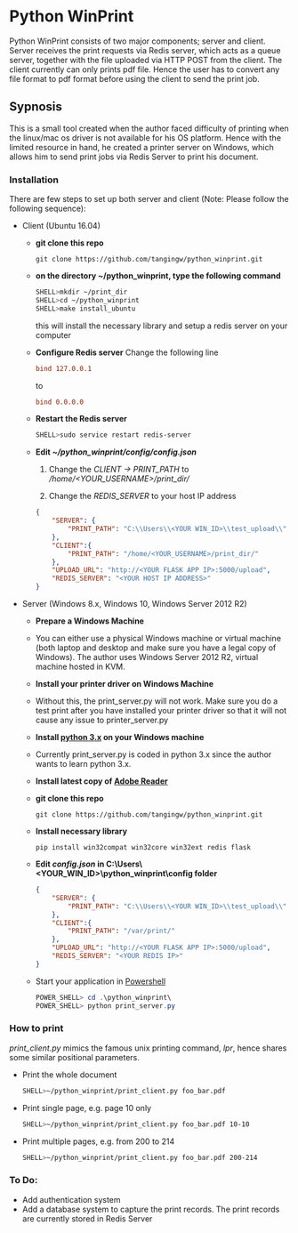 # Python WinPrint 

Python WinPrint consists of two major components; server and client. Server receives the print requests via Redis server, which acts as a queue server, together with the file uploaded via HTTP POST from the client. The client currently can only prints pdf file. Hence the user has to convert any file format to pdf format before using the client to send the print job.

## Sypnosis
This is a small tool created when the author faced difficulty of printing when the linux/mac os driver is not available for his OS platform. Hence with the limited resource in hand, he created a printer server on Windows, which allows him to send print jobs via Redis Server to print his document.

### Installation
There are few steps to set up both server and client (Note: Please follow the following sequence):

- Client (Ubuntu 16.04)

    - **git clone this repo**

        ```git
        git clone https://github.com/tangingw/python_winprint.git
        ```
    - **on the directory ~/python_winprint, type the following command**
        ```bash
        SHELL>mkdir ~/print_dir
        SHELL>cd ~/python_winprint
        SHELL>make install_ubuntu
        ```
        this will install the necessary library and setup a redis server on your computer

    - **Configure Redis server**
        Change the following line 
        ```conf
        bind 127.0.0.1
        ```
        to 
        ```conf
        bind 0.0.0.0
        ```
    - **Restart the Redis server**
        ```bash
        SHELL>sudo service restart redis-server
        ```
    - **Edit _~/python_winprint/config/config.json_**

        1. Change the _CLIENT -> PRINT_PATH_ to _/home/<YOUR_USERNAME>/print_dir/_

        2. Change the _REDIS_SERVER_ to your host IP address

        ```json
        {
            "SERVER": {
                "PRINT_PATH": "C:\\Users\\<YOUR WIN_ID>\\test_upload\\"
            },
            "CLIENT":{
                "PRINT_PATH": "/home/<YOUR_USERNAME>/print_dir/"
            },
            "UPLOAD_URL": "http://<YOUR FLASK APP IP>:5000/upload",
            "REDIS_SERVER": "<YOUR HOST IP ADDRESS>"
        }
        ```

- Server (Windows 8.x, Windows 10, Windows Server 2012 R2)
    - **Prepare a Windows Machine**
    - You can either use a physical Windows machine or virtual machine (both laptop and desktop and make sure you have a legal copy of Windows). The author uses Windows Server 2012 R2, virtual machine hosted in KVM.  

    - **Install your printer driver on Windows Machine**
    - Without this, the print_server.py will not work. Make sure you do a test print after you have installed your printer driver so that it will not cause any issue to printer_server.py

    - **Install [python 3.x](https://www.python.org/downloads/windows/) on your Windows machine**
    - Currently print_server.py is coded in python 3.x since the author wants to learn python 3.x.

    - **Install latest copy of [Adobe Reader](https://get.adobe.com/reader/otherversions/)**
    - **git clone this repo**
        ```git
        git clone https://github.com/tangingw/python_winprint.git
        ```
    - **Install necessary library**
        ```git
        pip install win32compat win32core win32ext redis flask
        ```
    - **Edit _config.json_ in C:\Users\\<YOUR_WIN_ID>\python_winprint\config folder**
        ```json
        {
            "SERVER": {
                "PRINT_PATH": "C:\\Users\\<YOUR WIN_ID>\\test_upload\\"
            },
            "CLIENT":{
                "PRINT_PATH": "/var/print/"
            },
            "UPLOAD_URL": "http://<YOUR FLASK APP IP>:5000/upload",
            "REDIS_SERVER": "<YOUR REDIS IP>"
        }
        ```
    - Start your application in [Powershell](https://docs.microsoft.com/en-us/powershell/scripting/getting-started/getting-started-with-windows-powershell?view=powershell-5.1)
        ```powershell
        POWER_SHELL> cd .\python_winprint\
        POWER_SHELL> python print_server.py
        ```

### How to print

_print_client.py_ mimics the famous unix printing command, _lpr_, hence shares some similar positional parameters.

- Print the whole document
    ```bash
    SHELL>~/python_winprint/print_client.py foo_bar.pdf
    ```
- Print single page, e.g. page 10 only
    ```bash
    SHELL>~/python_winprint/print_client.py foo_bar.pdf 10-10 
    ```
- Print multiple pages, e.g. from 200 to 214
    ```bash
    SHELL>~/python_winprint/print_client.py foo_bar.pdf 200-214
    ```

### To Do:

- Add authentication system
- Add a database system to capture the print records. The print records are currently stored in Redis Server
